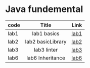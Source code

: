 
# Java fundemental 



|code                          | Title                      | Link                                     |
| :------------                |:---------------:           | -----:                                   |
| lab1                         | lab1 basics                | [lab1](./basics/readme.md)               |
| lab2                         | lab2 basicLibrary          | [lab2](./basiclibrary/)                  |
| lab3                         | lab3 linter                | [lab3](.//README.md)                     |
| lab6                         | lab6 Inheritance           | [lab6](./inheritance/readme.md)          |